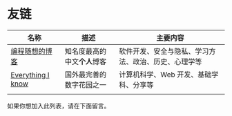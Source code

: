 # 友链

| 名称                                                 | 描述                         | 主要内容                                             |
| ---------------------------------------------------- | ---------------------------- | ---------------------------------------------------- |
| [编程随想的博客](https://program-think.blogspot.com) | 知名度最高的中文**个人**博客 | 软件开发、安全与隐私、学习方法、政治、历史、心理学等 |
| [Everything I know](https://wiki.nikitavoloboev.xyz) | 国外最完善的数字花园之一     | 计算机科学、Web 开发、基础学科、分享等               |
|                                                      |                              |                                                      |

如果你想加入此列表，请在下面留言。